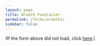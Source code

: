 ```yaml
---
layout: page
title: Wreath Fundraiser
permalink: /forms/wreaths/
sidebar: false
---
```


<div class="cognito">
<script src="https://services.cognitoforms.com/s/rF5vcplHs0qAWm8XnP1e2A"></script>
<script>Cognito.load("forms", { id: "6" });</script>
</div>

(If the form above did not load, click [here](https://www.cognitoforms.com/Pack379/WreathOrderForm).)
